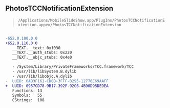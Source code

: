 ## PhotosTCCNotificationExtension

> `/Applications/MobileSlideShow.app/PlugIns/PhotosTCCNotificationExtension.appex/PhotosTCCNotificationExtension`

```diff

-652.0.100.0.0
+652.0.110.0.0
   __TEXT.__text: 0x1030
   __TEXT.__auth_stubs: 0x220
   __TEXT.__objc_stubs: 0x4e0

   - /System/Library/PrivateFrameworks/TCC.framework/TCC
   - /usr/lib/libSystem.B.dylib
   - /usr/lib/libobjc.A.dylib
-  UUID: 0AB3F161-CD0B-3FFF-B295-12776E69AAFF
+  UUID: 0957CD78-9B17-392F-92C6-4B90D95DEDEA
   Functions: 13
   Symbols:   55
   CStrings:  108

```
